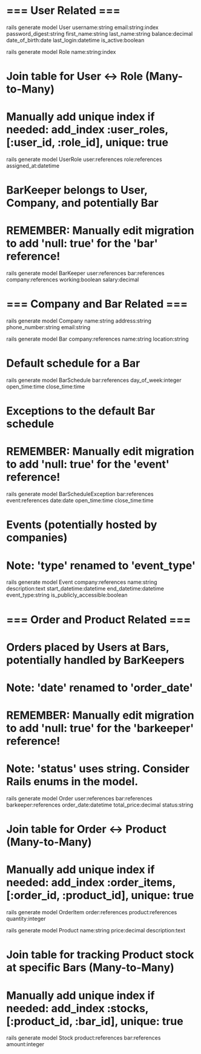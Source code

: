 # === User Related ===

rails generate model User username:string email:string:index password_digest:string first_name:string last_name:string balance:decimal date_of_birth:date last_login:datetime is_active:boolean

rails generate model Role name:string:index

# Join table for User <-> Role (Many-to-Many)
# Manually add unique index if needed: add_index :user_roles, [:user_id, :role_id], unique: true
rails generate model UserRole user:references role:references assigned_at:datetime

# BarKeeper belongs to User, Company, and potentially Bar
# REMEMBER: Manually edit migration to add 'null: true' for the 'bar' reference!
rails generate model BarKeeper user:references bar:references company:references working:boolean salary:decimal

# === Company and Bar Related ===

rails generate model Company name:string address:string phone_number:string email:string

rails generate model Bar company:references name:string location:string

# Default schedule for a Bar
rails generate model BarSchedule bar:references day_of_week:integer open_time:time close_time:time

# Exceptions to the default Bar schedule
# REMEMBER: Manually edit migration to add 'null: true' for the 'event' reference!
rails generate model BarScheduleException bar:references event:references date:date open_time:time close_time:time

# Events (potentially hosted by companies)
# Note: 'type' renamed to 'event_type'
rails generate model Event company:references name:string description:text start_datetime:datetime end_datetime:datetime event_type:string is_publicly_accessible:boolean

# === Order and Product Related ===

# Orders placed by Users at Bars, potentially handled by BarKeepers
# Note: 'date' renamed to 'order_date'
# REMEMBER: Manually edit migration to add 'null: true' for the 'barkeeper' reference!
# Note: 'status' uses string. Consider Rails enums in the model.
rails generate model Order user:references bar:references barkeeper:references order_date:datetime total_price:decimal status:string

# Join table for Order <-> Product (Many-to-Many)
# Manually add unique index if needed: add_index :order_items, [:order_id, :product_id], unique: true
rails generate model OrderItem order:references product:references quantity:integer

rails generate model Product name:string price:decimal description:text

# Join table for tracking Product stock at specific Bars (Many-to-Many)
# Manually add unique index if needed: add_index :stocks, [:product_id, :bar_id], unique: true
rails generate model Stock product:references bar:references amount:integer